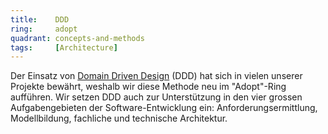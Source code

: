 ```yaml
---
title:    DDD  
ring:     adopt 
quadrant: concepts-and-methods
tags:     [Architecture]
---
```


Der Einsatz von [Domain Driven Design][ddd] (DDD) hat sich in vielen unserer Projekte bewährt, weshalb wir diese Methode
neu im "Adopt"-Ring aufführen. Wir setzen DDD auch zur Unterstützung in den vier grossen Aufgabengebieten der
Software-Entwicklung ein: Anforderungsermittlung, Modellbildung, fachliche und technische Architektur.

[ddd]: https://martinfowler.com/tags/domain%20driven%20design.html